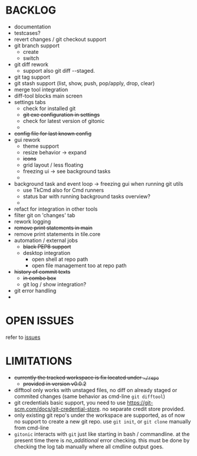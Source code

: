 
# BACKLOG

- documentation
- testcases?
- revert changes / git checkout support
- git branch support
  - create
  - switch
- git diff rework
  - support also git diff --staged. 
- git tag support
- git stash support (list, show, push, pop/apply, drop, clear)
- merge tool integration
- diff-tool blocks main screen
- settings tabs
  - check for installed git
  - ~~git exe configuration in settings~~
  - check for latest version of gitonic
  - 
- ~~config file for last known config~~
- gui rework
  - theme support
  - resize behavior -> expand
  - ~~icons~~
  - grid layout / less floating 
  - freezing ui -> see background tasks
  -
- background task and event loop -> freezing gui when running git utils
  - use TkCmd also for Cmd runners
  - status bar with running background tasks overview?
  -
- refact for integration in other tools
- filter git on 'changes' tab
- rework logging
- ~~remove print statements in main~~
- remove print statements in tile.core
- automation / external jobs
  - ~~black PEP8 support~~
  - desktop integration
    - open shell at repo path
    - open file management too at repo path
- ~~history of commit texts~~
  - ~~in combo box~~
  - git log / show integration?
- git error handling
- 

# OPEN ISSUES

refer to [issues](https://github.com/kr-g/gitonic/issues)


# LIMITATIONS

- ~~currently the tracked workspace is fix located under `~/repo`~~
  - ~~provided in version v0.0.2~~
- difftool only works with unstaged files, no diff on already staged or 
 commited changes (same behavior as cmd-line `git difftool`)
- git credentials basic support, 
 you need to use https://git-scm.com/docs/git-credential-store.
 no separate credit store provided.
- only existing git repo's under the workspace are supported,
 as of now no support to create a new git repo. 
 use `git init`, or `git clone` manually from cmd-line
- `gitonic` interacts with `git` just like starting in bash / commandline.
at the present time there is _no_additional_ error checking. 
this must be done by checking the log tab manually where all cmdline output goes.

 

